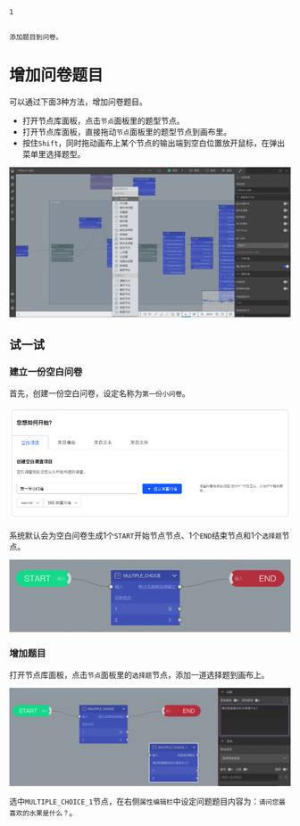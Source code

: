 ```index
1
```
```tag

```
```summary
添加题目到问卷。
```
# 增加问卷题目

可以通过下面3种方法，增加问卷题目。

+ 打开节点库面板，点击`节点`面板里的题型节点。
+ 打开节点库面板，直接拖动`节点`面板里的题型节点到画布里。
+ 按住`Shift`，同时拖动画布上某个节点的输出端到空白位置放开鼠标，在弹出菜单里选择题型。

<img src='./assets/01addQuestion/shiftClick.png'>

## 试一试

### 建立一份空白问卷
首先，创建一份空白问卷，设定名称为`第一份小问卷`。

<img src='./assets/01addQuestion/buildBlankSurvey.png'>

系统默认会为空白问卷生成1个`START`开始节点节点、1个`END`结束节点和1个`选择题`节点。

<img src='./assets/01addQuestion/blankSurvey.png'>

### 增加题目

打开节点库面板，点击`节点`面板里的`选择题`节点，添加一道选择题到画布上。

<img src='./assets/01addQuestion/addAQuestionNode.png'>

选中`MULTIPLE_CHOICE_1`节点，在右侧`属性编辑栏`中设定问题题目内容为：`请问您最喜欢的水果是什么？`。